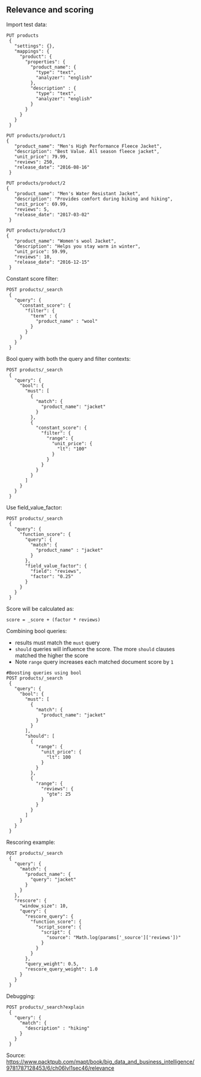 
## Relevance and scoring

Import test data:
```
PUT products
 {
   "settings": {},
   "mappings": {
     "product": {
       "properties": {
         "product_name": {
           "type": "text",
           "analyzer": "english"
         },
         "description" : {
           "type": "text",
           "analyzer": "english"
         }
       }
     }
   }
 }

PUT products/product/1
{
   "product_name": "Men's High Performance Fleece Jacket",
   "description": "Best Value. All season fleece jacket",
   "unit_price": 79.99,
   "reviews": 250,
   "release_date": "2016-08-16"
 } 
 
PUT products/product/2
{
   "product_name": "Men's Water Resistant Jacket",
   "description": "Provides comfort during biking and hiking",
   "unit_price": 69.99,
   "reviews": 5,
   "release_date": "2017-03-02"
 } 
 
PUT products/product/3
{
   "product_name": "Women's wool Jacket",
   "description": "Helps you stay warm in winter",
   "unit_price": 59.99,
   "reviews": 10,
   "release_date": "2016-12-15"
 }

```

Constant score filter:
```
POST products/_search
 {
   "query": {
     "constant_score": {
       "filter": {
         "term" : {
           "product_name" : "wool"
         }
       }
     }
   }
 }
```

Bool query with both the query and filter contexts:

```
POST products/_search
 {
   "query": {
     "bool": {
       "must": [
         {
           "match": {
             "product_name": "jacket"
           }
         },
         {
           "constant_score": {
             "filter": {
               "range": {
                 "unit_price": {
                   "lt": "100"
                 }
               }
             }
           }
         }
       ]
     }
   }
 }
```

Use field_value_factor:

```
POST products/_search
 {
   "query": {
     "function_score": {
       "query": { 
         "match": {
           "product_name" : "jacket"
         }
       },
       "field_value_factor": { 
         "field": "reviews",
         "factor": "0.25"
       }
     }
   }
 }
```

Score will be calculated as:
```
score = _score + (factor * reviews)
```

Combining bool queries:
* results must match the `must` query
* `should` queries will influence the score. The more `should` clauses matched the higher the score
* Note `range` query increases each matched document score by `1`

```
#Boosting queries using bool
POST products/_search
 {
   "query": {
     "bool": {
       "must": [
         {
           "match": {
             "product_name": "jacket"
           }
         }
       ],
       "should": [
         {
           "range": {
             "unit_price": {
               "lt": 100
             }
           }
         },
         {
           "range": {
             "reviews": {
               "gte": 25
             }
           }
         }
       ]
     }
   }
 }
```

Rescoring example:
```
POST products/_search
 {
   "query": {
     "match": {
       "product_name": {
         "query": "jacket"
       }
     }
   },
   "rescore": {
     "window_size": 10,
     "query": {
       "rescore_query": {
         "function_score": {
           "script_score": {
             "script": {
               "source": "Math.log(params['_source']['reviews'])"
             }
           }
         }
       },
       "query_weight": 0.5,
       "rescore_query_weight": 1.0
     }
   }
 }
```

Debugging:
```
POST products/_search?explain
 {
   "query": {
     "match": {
       "description" : "hiking"
     }
   }
 }
```

Source:
https://www.packtpub.com/mapt/book/big_data_and_business_intelligence/9781787128453/6/ch06lvl1sec46/relevance